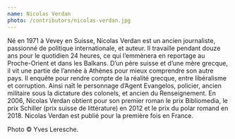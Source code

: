 ```yaml
---
name: Nicolas Verdan
photo: /contributors/nicolas-verdan.jpg
---
```


Né en 1971 à Vevey en Suisse, Nicolas Verdan est un ancien journaliste, passionné
de politique internationale, et auteur.
Il travaille pendant douze ans pour le quotidien 24 heures, ce qui l’emmènera en
reportage au Proche-Orient et dans les Balkans. D’un père suisse et d’une mère grecque,
il vit une partie de l’année à Athènes pour mieux comprendre son autre pays. Il enquête
pour rendre compte de la réalité grecque, entre libéralisme et corruption. Ainsi naît
le personnage d’Agent Evangelos, policier, ancien militaire sous la dictature des colonels,
et ancien du Renseignement.
En 2006, Nicolas Verdan obtient pour son premier roman le prix Bibliomedia, le prix Schiller
(prix suisse de littérature) en 2012 et le prix du polar romand en 2018. Nicolas Verdan est
publié pour la première fois en France.

Photo © Yves Leresche.
